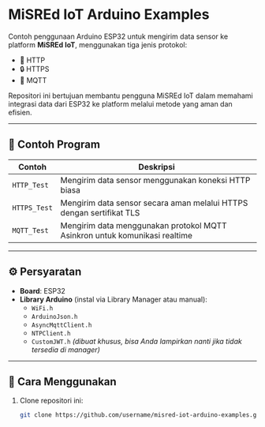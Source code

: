 # MiSREd IoT Arduino Examples

Contoh penggunaan Arduino ESP32 untuk mengirim data sensor ke platform **MiSREd IoT**, menggunakan tiga jenis protokol:

- 🔗 HTTP
- 🔒 HTTPS
- 📡 MQTT

Repositori ini bertujuan membantu pengguna MiSREd IoT dalam memahami integrasi data dari ESP32 ke platform melalui metode yang aman dan efisien.

---

## 📁 Contoh Program

| Contoh        | Deskripsi                                                                 |
|---------------|---------------------------------------------------------------------------|
| `HTTP_Test`   | Mengirim data sensor menggunakan koneksi HTTP biasa                       |
| `HTTPS_Test`  | Mengirim data sensor secara aman melalui HTTPS dengan sertifikat TLS     |
| `MQTT_Test`   | Mengirim data menggunakan protokol MQTT Asinkron untuk komunikasi realtime|

---

## ⚙️ Persyaratan

- **Board**: ESP32
- **Library Arduino** (instal via Library Manager atau manual):
  - `WiFi.h`
  - `ArduinoJson.h`
  - `AsyncMqttClient.h`
  - `NTPClient.h`
  - `CustomJWT.h` *(dibuat khusus, bisa Anda lampirkan nanti jika tidak tersedia di manager)*

---

## 🔧 Cara Menggunakan

1. Clone repositori ini:
   ```bash
   git clone https://github.com/username/misred-iot-arduino-examples.git
